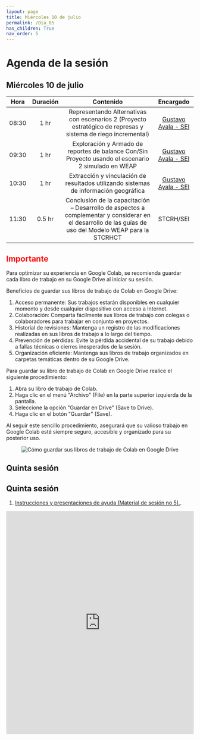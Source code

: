 ```yaml
---
layout: page
title: Miércoles 10 de julio
permalink: /Dia_05
has_children: True
nav_order: 5
---
```


# Agenda de la sesión

## Miércoles 10 de julio

| Hora | Duración | Contenido | Encargado |
|:---:|:---:|:---:|:---:|
| 08:30 | 1 hr | Representando Alternativas con escenarios 2 (Proyecto estratégico de represas y sistema de riego incremental) | [Gustavo Ayala - SEI](mailto:gustavo.ayala@sei.org) |
| 09:30 | 1 hr | Exploración y Armado de reportes de balance Con/Sin Proyecto usando el escenario 2 simulado en WEAP | [Gustavo Ayala - SEI](mailto:gustavo.ayala@sei.org) |
| 10:30 | 1 hr | Extracción y vinculación de resultados utilizando sistemas de información geográfica | [Gustavo Ayala - SEI](mailto:gustavo.ayala@sei.org) |
| 11:30 | 0.5 hr | Conclusión de la capacitación – Desarrollo de aspectos a complementar y considerar en el desarrollo de las guías de uso del Modelo WEAP para la STCRHCT | STCRH/SEI |

## <span style="color:red">Importante</span>
Para optimizar su experiencia en Google Colab, se recomienda guardar cada libro de trabajo en su Google Drive al iniciar su sesión.

Beneficios de guardar sus libros de trabajo de Colab en Google Drive:

1. Acceso permanente: Sus trabajos estarán disponibles en cualquier momento y desde cualquier dispositivo con acceso a Internet.
2. Colaboración: Comparta fácilmente sus libros de trabajo con colegas o colaboradores para trabajar en conjunto en proyectos.
3. Historial de revisiones: Mantenga un registro de las modificaciones realizadas en sus libros de trabajo a lo largo del tiempo.
4. Prevención de pérdidas: Evite la pérdida accidental de su trabajo debido a fallas técnicas o cierres inesperados de la sesión.
5. Organización eficiente: Mantenga sus libros de trabajo organizados en carpetas temáticas dentro de su Google Drive.

Para guardar su libro de trabajo de Colab en Google Drive realice el siguiente procedimiento:

1. Abra su libro de trabajo de Colab.
2. Haga clic en el menú "Archivo" (File) en la parte superior izquierda de la pantalla.
3. Seleccione la opción "Guardar en Drive" (Save to Drive).
4. Haga clic en el botón "Guardar" (Save).

Al seguir este sencillo procedimiento, asegurará que su valioso trabajo en Google Colab esté siempre seguro, accesible y organizado para su posterior uso.

<p align="center">
  <img src="../peru-web-training-2024/images/NotaColabNo1.png" alt="Cómo guardar sus libros de trabajo de Colab en Google Drive">
</p>

## Quinta sesión

## Quinta sesión
1. [Instrucciones y presentaciones de ayuda (Material de sesión no 5).](https://githubtocolab.com/sei-latam/peru-web-training-2024/blob/main/Notebooks/Sesion%205.ipynb).

<iframe src="https://github.com/sei-latam/peru-web-training-2024/edit/main/Dia_05/index.html" width="100%" height="600px" frameborder="0"></iframe>
